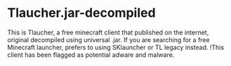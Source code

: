 # Tlaucher.jar-decompiled
This is Tlaucher, a free minecraft client that published on the internet, original decompiled using universal .jar.
If you are searching for a free Minecraft launcher, prefers to using SKlauncher or TL legacy instead.
!This client has been flagged as potential adware and malware.

